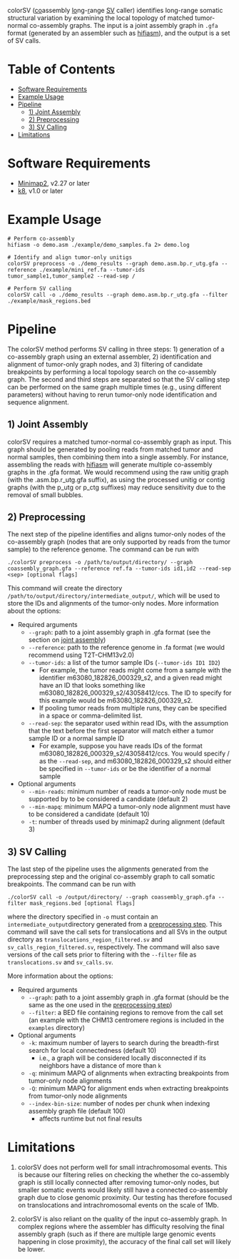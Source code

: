 colorSV (<ins>co</ins>assembly <ins>lo</ins>ng-<ins>r</ins>ange <ins>SV</ins> caller) identifies long-range somatic structural variation by examining the local topology of matched tumor-normal co-assembly graphs. The input is a joint assembly graph in `.gfa` format (generated by an assembler such as [hifiasm](https://github.com/chhylp123/hifiasm)), and the output is a set of SV calls.

# Table of Contents
* [Software Requirements](#software-requirements)
* [Example Usage](#example-usage)
* [Pipeline](#pipeline)
	* [1) Joint Assembly](#1-joint-assembly)
	* [2) Preprocessing](#2-preprocessing)
	* [3) SV Calling](#3-sv-calling)
* [Limitations](#limitations)


# Software Requirements
* [Minimap2](https://github.com/lh3/minimap2), v2.27 or later
* [k8](https://github.com/attractivechaos/k8), v1.0 or later


# Example Usage

```
# Perform co-assembly
hifiasm -o demo.asm ./example/demo_samples.fa 2> demo.log

# Identify and align tumor-only unitigs
colorSV preprocess -o ./demo_results --graph demo.asm.bp.r_utg.gfa --reference ./example/mini_ref.fa --tumor-ids tumor_sample1,tumor_sample2 --read-sep /

# Perform SV calling
colorSV call -o ./demo_results --graph demo.asm.bp.r_utg.gfa --filter ./example/mask_regions.bed
```

# Pipeline
The colorSV method performs SV calling in three steps: 1) generation of a co-assembly graph using an external assembler, 2) identification and alignment of tumor-only graph nodes, and 3) filtering of candidate breakpoints by performing a local topology search on the co-assembly graph. The second and third steps are separated so that the SV calling step can be performed on the same graph multiple times (e.g., using different parameters) without having to rerun tumor-only node identification and sequence alignment.

## 1) Joint Assembly
colorSV requires a matched tumor-normal co-assembly graph as input. This graph should be generated by pooling reads from matched tumor and normal samples, then combining them into a single assembly. For instance, assembling the reads with [hifiasm](https://github.com/chhylp123/hifiasm) will generate multiple co-assembly graphs in the .gfa format. We would recommend using the raw unitig graph (with the .asm.bp.r\_utg.gfa suffix), as using the processed unitig or contig graphs (with the p\_utg or p\_ctg suffixes) may reduce sensitivity due to the removal of small bubbles.

## 2) Preprocessing
The next step of the pipeline identifies and aligns tumor-only nodes of the co-assembly graph (nodes that are only supported by reads from the tumor sample) to the reference genome. The command can be run with

```
./colorSV preprocess -o /path/to/output/directory/ --graph coassembly_graph.gfa --reference ref.fa --tumor-ids id1,id2 --read-sep <sep> [optional flags]
```

This command will create the directory `/path/to/output/directory/intermediate_output/`, which will be used to store the IDs and alignments of the tumor-only nodes. More information about the options:

* Required arguments
	* `--graph`: path to a joint assembly graph in .gfa format (see the section on [joint assembly](#joint-assembly))
	* `--reference`: path to the reference genome in .fa format (we would recommend using T2T-CHM13v2.0)
	* `--tumor-ids`: a list of the tumor sample IDs (`--tumor-ids ID1 ID2`)
		* For example, the tumor reads might come from a sample with the identifier m63080_182826_000329_s2, and a given read might have an ID that looks something like m63080_182826_000329_s2/43058412/ccs. The ID to specify for this example would be m63080_182826_000329_s2.
		* If pooling tumor reads from multiple runs, they can be specified in a space or comma-delimited list.
	* `--read-sep`: the separator used within read IDs, with the assumption that the text before the first separator will match either a tumor sample ID or a normal sample ID
		* For example, suppose you have reads IDs of the format m63080_182826_000329_s2/43058412/ccs. You would specify / as the `--read-sep`, and m63080_182826_000329_s2 should either be specified in `--tumor-ids` or be the identifier of a normal sample
* Optional arguments
	* `--min-reads`: minimum number of reads a tumor-only node must be supported by to be considered a candidate (default 2)
	* `--min-mapq`: minimum MAPQ a tumor-only node alignment must have to be considered a candidate (default 10)
	* `-t`: number of threads used by minimap2 during alignment (default 3) 

## 3) SV Calling
The last step of the pipeline uses the alignments generated from the preprocessing step and the original co-assembly graph to call somatic breakpoints. The command can be run with

```
./colorSV call -o /output/directory/ --graph coassembly_graph.gfa --filter mask_regions.bed [optional flags]
```

where the directory specified in `-o` must contain an `intermediate_output`directory generated from a [preprocessing step](#preprocess). This command will save the call sets for translocations and all SVs in the output directory as `translocations_region_filtered.sv` and `sv_calls_region_filtered.sv`, respectively. The command will also save versions of the call sets prior to filtering with the `--filter` file as `translocations.sv` and `sv_calls.sv`.

More information about the options:

* Required arguments
	* `--graph`: path to a joint assembly graph in .gfa format (should be the same as the one used in the [preprocessing step](#preprocess))
	* `--filter`: a BED file containing regions to remove from the call set (an example with the CHM13 centromere regions is included in the `examples` directory)
* Optional arguments
	* `-k`: maximum number of layers to search during the breadth-first search for local connectedness (default 10)
		* i.e., a graph will be considered locally disconnected if its neighbors have a distance of more than `k`
	* `-q`: minimum MAPQ of alignments when extracting breakpoints from tumor-only node alignments
	* `-Q`: minimum MAPQ for alignment ends when extracting breakpoints from tumor-only node alignments
	* `--index-bin-size`: number of nodes per chunk when indexing assembly graph file (default 100)
		* affects runtime but not final results

# Limitations
1. colorSV does not perform well for small intrachromosomal events. This is because our filtering relies on checking the whether the co-assembly graph is still locally connected after removing tumor-only nodes, but smaller somatic events would likely still have a connected co-assembly graph due to close genomic proximity. Our testing has therefore focused on translocations and intrachromosomal events on the scale of 1Mb.

2. colorSV is also reliant on the quality of the input co-assembly graph. In complex regions where the assembler has difficulty resolving the final assembly graph (such as if there are multiple large genomic events happening in close proximity), the accuracy of the final call set will likely be lower.
